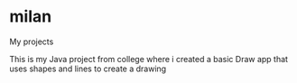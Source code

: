 # milan
My projects

This is my Java project from college where i created a basic Draw app that uses shapes and lines to create a drawing
